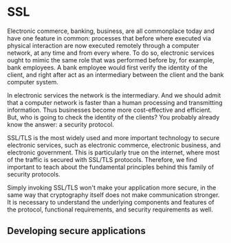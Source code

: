# SSL

Electronic commerce, banking, business, are all commonplace today and have one feature in common: processes that before where executed via physical interaction are now executed remotely through a computer network, at any time and from every where. To do so, electronic services ought to mimic the same role that was performed before by, for example, bank employees. A bank employee would first verify the identity of the client, and right after  act as an intermediary between the client and the bank computer system. 

In electronic services the network is the intermediary. And we should admit that a computer network is faster than a human processing and transmitting information. Thus businesses become more cost-effective and efficient. But, who is going to check the identity of the clients? You probably already know the answer: a security protocol. 


SSL/TLS is the most widely used and more important technology to secure electronic services, such as electronic commerce, electronic business, and electronic government. This is particularly true on the internet, where most of the traffic is secured with SSL/TLS protocols. Therefore, we find important to teach about the fundamental principles behind this family of security protocols. 

Simply invoking SSL/TLS won't make your application more secure, in the same way that cryptography itself does not make communication stronger. It is necessary to understand the underlying components and features of the protocol, functional requirements, and security requirements as well. 

## Developing secure applications




